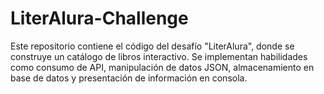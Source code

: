 # LiterAlura-Challenge
Este repositorio contiene el código del desafío "LiterAlura", donde se construye un catálogo de libros interactivo. Se implementan habilidades como consumo de API, manipulación de datos JSON, almacenamiento en base de datos y presentación de información en consola.
